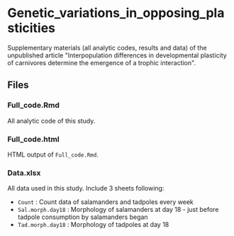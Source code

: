 # Genetic_variations_in_opposing_plasticities
Supplementary materials (all analytic codes, results and data) of the unpublished article "Interpopulation differences in developmental plasticity of carnivores determine the emergence of a trophic interaction".

## Files

### Full_code.Rmd

All analytic code of this study. 

### Full_code.html

HTML output of `Full_code.Rmd`.

### Data.xlsx

All data used in this study. Include 3 sheets following:
-  `Count` : Count data of salamanders and tadpoles every week
- `Sal.morph.day18` : Morphology of salamanders at day 18 - just before tadpole consumption by salamanders began
- `Tad.morph.day18` : Morphology of tadpoles at day 18 

